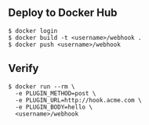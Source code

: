 
## Deploy to Docker Hub

```
$ docker login
$ docker build -t <username>/webhook .
$ docker push <username>/webhook
```

## Verify

```
$ docker run --rm \
  -e PLUGIN_METHOD=post \
  -e PLUGIN_URL=http://hook.acme.com \
  -e PLUGIN_BODY=hello \
  <username>/webhook
```